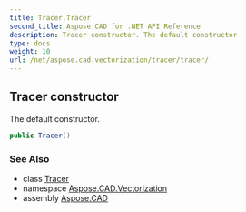 ```yaml
---
title: Tracer.Tracer
second_title: Aspose.CAD for .NET API Reference
description: Tracer constructor. The default constructor
type: docs
weight: 10
url: /net/aspose.cad.vectorization/tracer/tracer/
---
```

## Tracer constructor

The default constructor.

```csharp
public Tracer()
```

### See Also

* class [Tracer](../)
* namespace [Aspose.CAD.Vectorization](../../tracer/)
* assembly [Aspose.CAD](../../../)


